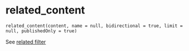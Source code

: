 # related_content

`related_content(content, name = null, bidirectional = true, limit = null, publishedOnly = true)` 

See [related filter](https://docs.boltcms.io/5.0/twig-components/filters#related)
